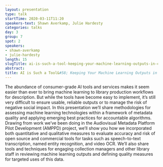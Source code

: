 ```yaml
---
layout: presentation
type: talk
startTime: 2020-03-11T11:20
speakers-text: Shawn Averkamp, Julie Hardesty
categories: talks
day: 3
group: 7
spot: 2
speakers:
- shawn-averkamp
- julie-hardesty
length: 15
slugTitle: ai-is-such-a-tool-keeping-your-machine-learning-outputs-in-check
abstract:
title: AI is Such a Tool&#58; Keeping Your Machine Learning Outputs in Check
---
```

The abundance of consumer-grade AI tools and services makes it seem easier than ever to bring machine learning to library production workflows for description. But while the tools have become easy to implement, it’s still very difficult to ensure usable, reliable outputs or to manage the risk of negative social impact. In this presentation we’ll share methodologies for assessing machine learning technologies within a framework of metadata quality and applying emerging best practices for accountable algorithms. Drawing from work we’ve been doing in the Audiovisual Metadata Platform Pilot Development (AMPPD) project, we’ll show you how we incorporated both quantitative and qualitative measures to evaluate accuracy and risk of open source and commercial tools for tasks such as speech-to-text transcription, named entity recognition, and video OCR. We’ll also share tools and techniques for engaging collection managers and other library staff in reviewing machine learning outputs and defining quality measures for targeted uses of this data.
